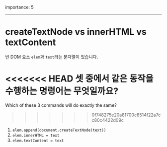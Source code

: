 importance: 5

---

# createTextNode vs innerHTML vs textContent

빈 DOM 요소 `elem`과 `text`라는 문자열이 있습니다.

<<<<<<< HEAD
셋 중에서 같은 동작을 수행하는 명령어는 무엇일까요?
=======
Which of these 3 commands will do exactly the same?
>>>>>>> 0f748275e20a81700c8514f22a7cc80c4422d09c

1. `elem.append(document.createTextNode(text))`
2. `elem.innerHTML = text`
3. `elem.textContent = text`
